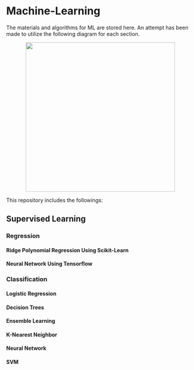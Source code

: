 # Machine-Learning
The materials and algorithms for ML are stored here.
An attempt has been made to utilize the following diagram for each section.
<div align="center">
<img src="https://github.com/user-attachments/assets/38a31ddc-d52a-4223-a9e1-a1ea845fde6a" width="400" height="400" align="center">
</div>

This repository includes the followings:

## Supervised Learning
### Regression
#### Ridge Polynomial Regression Using Scikit-Learn
#### Neural Network Using Tensorflow

### Classification
#### Logistic Regression
#### Decision Trees
#### Ensemble Learning
#### K-Nearest Neighbor
#### Neural Network
#### SVM
